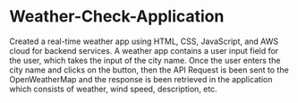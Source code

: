 # Weather-Check-Application
Created a real-time weather app using HTML, CSS, JavaScript, and AWS cloud for backend services. 
A weather app contains a user input field for the user, which takes the input of the city name. Once the user enters the city name and clicks on the button, then the API Request is been sent to the OpenWeatherMap and the response is been retrieved in the application which consists of weather, wind speed, description, etc.
